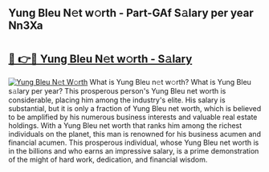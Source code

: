 ## Yung Bleu N𝚎t w𝚘rth - Part-GAf S𝚊lary per year Nn3Xa

# <h2><a href="http://gc1gnr.nevu.top/?p=Yung+Bleu">🔗 👉🔴 Yung Bleu N𝚎t w𝚘rth - S𝚊lary</a></h2>

[![Yung Bleu N𝚎t W𝚘rth](https://i.imgur.com/Oavwk0R.jpeg)](http://gc1gnr.nevu.top/?p=Yung+Bleu)
What is Yung Bleu n𝚎t w𝚘rth? What is Yung Bleu s𝚊lary per year?
This prosperous person's Yung Bleu net worth is considerable, placing him among the industry's elite. His salary is substantial, but it is only a fraction of Yung Bleu net worth, which is believed to be amplified by his numerous business interests and valuable real estate holdings. With a Yung Bleu net worth that ranks him among the richest individuals on the planet, this man is renowned for his business acumen and financial acumen. This prosperous individual, whose Yung Bleu net worth is in the billions and who earns an impressive salary, is a prime demonstration of the might of hard work, dedication, and financial wisdom.
